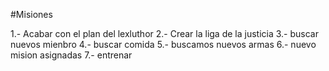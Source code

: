
#Misiones

1.- Acabar con el plan del lexluthor
2.-  Crear la liga de la justicia
3.-  buscar nuevos mienbro
4.-  buscar comida
5.- buscamos nuevos armas
6.- nuevo mision asignadas 
7.- entrenar